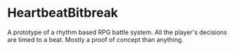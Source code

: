 # HeartbeatBitbreak
 
A prototype of a rhythm based RPG battle system. All the player's decisions are timed to a beat. Mostly a proof of concept than anything.
